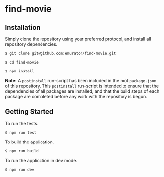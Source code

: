 # find-movie

## Installation

Simply clone the repository using your preferred protocol, and install all repository dependencies.

```bash
$ git clone git@github.com:emuraton/find-movie.git

$ cd find-movie

$ npm install

```

**Note:** A `postinstall` run-script has been included in the root `package.json` of this repository. This `postinstall` run-script is intended to ensure that the dependencies of all packages are installed, and that the build steps of each package are completed before any work with the repository is begun.

## Getting Started

To run the tests.

```bash
$ npm run test

```

To build the application.

```bash
$ npm run build

```

To run the application in dev mode.

```bash
$ npm run dev

```
